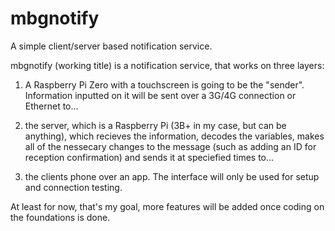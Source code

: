 # mbgnotify
A simple client/server based notification service.

mbgnotify (working title) is a notification service, that works on three layers:

1. A Raspberry Pi Zero with a touchscreen is going to be the "sender". Information inputted on it
will be sent over a 3G/4G connection or Ethernet to...

2. the server, which is a Raspberry Pi (3B+ in my case, but can be anything), which recieves the information,
decodes the variables, makes all of the nessecary changes to the message (such as adding an ID for reception confirmation)
and sends it at speciefied times to...

3. the clients phone over an app. The interface will only be used for setup and connection testing.


At least for now, that's my goal, more features will be added once coding on the foundations is done.
